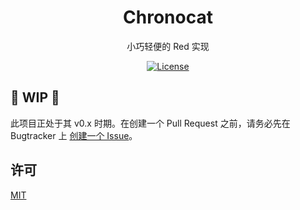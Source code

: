 <div align="center">
<h1>Chronocat</h1>
<p>小巧轻便的 Red 实现</p>

[![License](https://img.shields.io/github/license/chrononeko/chronocat?style=flat-square)](https://github.com/chrononeko/chronocat/blob/master/LICENSE)
</div>

## :construction: WIP :construction:

此项目正处于其 v0.x 时期。在创建一个 Pull Request 之前，请务必先在 Bugtracker 上 [创建一个 Issue](https://github.com/chrononeko/bugtracker/issues/new/choose)。

## 许可

[MIT](https://github.com/chrononeko/chronocat/blob/master/LICENSE)
